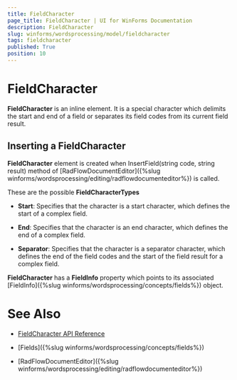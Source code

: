 ```yaml
---
title: FieldCharacter
page_title: FieldCharacter | UI for WinForms Documentation
description: FieldCharacter
slug: winforms/wordsprocessing/model/fieldcharacter
tags: fieldcharacter
published: True
position: 10
---
```


# FieldCharacter



__FieldCharacter__ is an inline element. It is a special character which delimits the start and end of a field or separates
        its field codes from its current field result.
      

## Inserting a FieldCharacter

__FieldCharacter__ element is created when InsertField(string code, string result) method of
          [RadFlowDocumentEditor]({%slug winforms/wordsprocessing/editing/radflowdocumenteditor%}) is called.
        

These are the possible __FieldCharacterTypes__

* __Start__: Specifies that the character is a start character, which defines the start of a complex field.
            

* __End__: Specifies that the character is an end character, which defines the end of a complex field.
            

* __Separator__: Specifies that the character is a separator character, which defines the end of the field codes
              and the start of the field result for a complex field.
            

__FieldCharacter__ has a __FieldInfo__ property which points to its associated
          [FieldInfo]({%slug winforms/wordsprocessing/concepts/fields%}) object.
        

# See Also

 * [FieldCharacter API Reference](http://www.telerik.com/help/winforms/allmembers_t_telerik_windows_documents_flow_model_fields_fieldcharacter.html)

 * [Fields]({%slug winforms/wordsprocessing/concepts/fields%})

 * [RadFlowDocumentEditor]({%slug winforms/wordsprocessing/editing/radflowdocumenteditor%})
